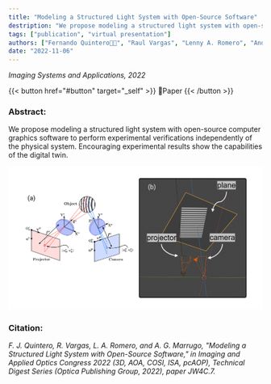 ```yaml
---
title: "Modeling a Structured Light System with Open-Source Software"
destription: "We propose modeling a structured light system with open-source computer graphics software to perform experimental verifications independently of the physical system. Encouraging experimental results show the capabilities of the digital twin."
tags: ["publication", "virtual presentation"]
authors: ["Fernando Quintero👨‍💻", "Raul Vargas", "Lenny A. Romero", "Andres G. Marrugo"]
date: "2022-11-06"
---
```


*Imaging Systems and Applications, 2022* 

{{< button href="#button" target="_self" >}}
🔗Paper
{{< /button >}}

### Abstract: 

We propose modeling a structured light system with open-source computer graphics software to perform experimental verifications independently of the physical system. Encouraging experimental results show the capabilities of the digital twin.

![Digital twin of an structured light system.](featured.png "Digital twin of an structured light system.")


### Citation:

*F. J. Quintero, R. Vargas, L. A. Romero, and A. G. Marrugo, "Modeling a Structured Light System with Open-Source Software," in Imaging and Applied Optics Congress 2022 (3D, AOA, COSI, ISA, pcAOP), Technical Digest Series (Optica Publishing Group, 2022), paper JW4C.7.*